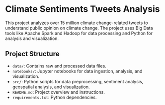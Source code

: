 # Climate Sentiments Tweets Analysis

This project analyzes over 15 million climate change-related tweets to understand public opinion on climate change. The project uses Big Data tools like Apache Spark and Hadoop for data processing and Python for analysis and visualization.

## Project Structure

- `data/`: Contains raw and processed data files.
- `notebooks/`: Jupyter notebooks for data ingestion, analysis, and visualization.
- `src/`: Python scripts for data preprocessing, sentiment analysis, geospatial analysis, and visualization.
- `README.md`: Project overview and instructions.
- `requirements.txt`: Python dependencies.